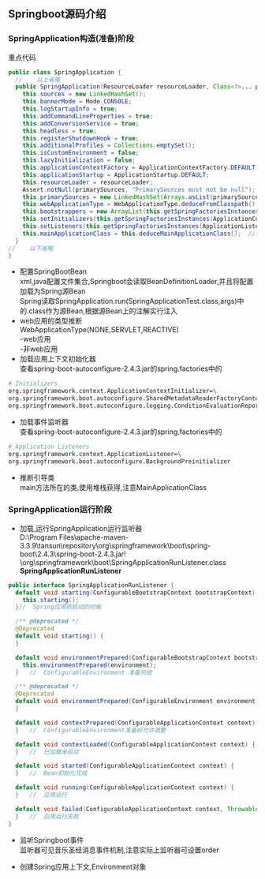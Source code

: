 ## Springboot源码介绍

### SpringApplication构造(准备)阶段

重点代码

```java
public class SpringApplication {
  //    以上省略
  public SpringApplication(ResourceLoader resourceLoader, Class<?>... primarySources) {
    this.sources = new LinkedHashSet();
    this.bannerMode = Mode.CONSOLE;
    this.logStartupInfo = true;
    this.addCommandLineProperties = true;
    this.addConversionService = true;
    this.headless = true;
    this.registerShutdownHook = true;
    this.additionalProfiles = Collections.emptySet();
    this.isCustomEnvironment = false;
    this.lazyInitialization = false;
    this.applicationContextFactory = ApplicationContextFactory.DEFAULT;
    this.applicationStartup = ApplicationStartup.DEFAULT;
    this.resourceLoader = resourceLoader;
    Assert.notNull(primarySources, "PrimarySources must not be null");
    this.primarySources = new LinkedHashSet(Arrays.asList(primarySources));
    this.webApplicationType = WebApplicationType.deduceFromClasspath();
    this.bootstrappers = new ArrayList(this.getSpringFactoriesInstances(Bootstrapper.class));
    this.setInitializers(this.getSpringFactoriesInstances(ApplicationContextInitializer.class));    //加载初始化器
    this.setListeners(this.getSpringFactoriesInstances(ApplicationListener.class)); //加载事件监听器
    this.mainApplicationClass = this.deduceMainApplicationClass();  //推断引导类
  }
//    以下省略
}
```

* 配置SpringBootBean  
  xml,java配置文件集合,Springboot会读取BeanDefinitionLoader,并且将配置加载为Spring源Bean  
  Spring读取SpringApplication.run(SpringApplicationTest.class,args)中的.class作为源Bean,根据源Bean上的注解实行注入
* web应用的类型推断  
  WebApplicationType(NONE,SERVLET,REACTIVE)  
  -web应用  
  -非web应用
* 加载应用上下文初始化器  
  查看spring-boot-autoconfigure-2.4.3.jar的spring.factories中的

```bash
# Initializers
org.springframework.context.ApplicationContextInitializer=\
org.springframework.boot.autoconfigure.SharedMetadataReaderFactoryContextInitializer,\
org.springframework.boot.autoconfigure.logging.ConditionEvaluationReportLoggingListener
```

* 加载事件监听器  
  查看spring-boot-autoconfigure-2.4.3.jar的spring.factories中的

```bash
# Application Listeners
org.springframework.context.ApplicationListener=\
org.springframework.boot.autoconfigure.BackgroundPreinitializer
```

* 推断引导类  
  main方法所在的类,使用堆栈获得,注意MainApplicationClass

### SpringApplication运行阶段

* 加载,运行SpringApplication运行监听器  
  D:\Program
  Files\apache-maven-3.3.9\tansun\repository\org\springframework\boot\spring-boot\2.4.3\spring-boot-2.4.3.jar!
  \org\springframework\boot\SpringApplicationRunListener.class  
  **SpringApplicationRunListener**

```java
public interface SpringApplicationRunListener {
  default void starting(ConfigurableBootstrapContext bootstrapContext) {
    this.starting();
  }//  Spring应用刚启动的时候  

  /** @deprecated */
  @Deprecated
  default void starting() {
  }

  default void environmentPrepared(ConfigurableBootstrapContext bootstrapContext, ConfigurableEnvironment environment) {
    this.environmentPrepared(environment);
  }   //  ConfigurableEnvironment 准备完成

  /** @deprecated */
  @Deprecated
  default void environmentPrepared(ConfigurableEnvironment environment) {
  }

  default void contextPrepared(ConfigurableApplicationContext context) {
  }   //  ConfigurableEnvironment准备好允许调整 

  default void contextLoaded(ConfigurableApplicationContext context) {
  }   //  已加载未启动  

  default void started(ConfigurableApplicationContext context) {
  }   //  Bean初始化完成  

  default void running(ConfigurableApplicationContext context) {
  }   //  应用运行  

  default void failed(ConfigurableApplicationContext context, Throwable exception) {
  }   //  应用运行失败
}
```

* 监听Springboot事件  
  监听器可见音乐圣经消息事件机制,注意实际上监听器可设置order

* 创建Spring应用上下文,Environment对象  
